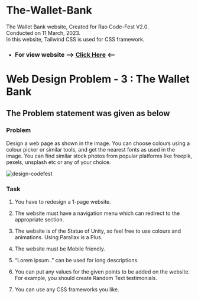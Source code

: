 # The-Wallet-Bank
The Wallet Bank website, Created for Rao Code-Fest V2.0. </br> Conducted on 11 March, 2023. </br> In this website, Tailwind CSS is used for CSS framework.

* ### For view website --> [Click Here](https://krish-panchani.github.io/the-wallet-bank/ "The Wallet Bank") <--

# Web Design Problem - 3 : The Wallet Bank


## The Problem statement was given as below

### Problem
Design a web page as shown in the image. You can choose colours using a colour picker or similar tools, and get the nearest fonts as used in the image. You can find similar stock photos from popular platforms like freepik, pexels, unsplash etc or any of your choice.


![design-codefest](https://user-images.githubusercontent.com/74005086/226108203-057d4169-e763-4528-8514-729b840f7a0f.jpg)

### Task

1. You have to redesign a 1-page website.

2. The website must have a navigation menu which can redirect to the appropriate section. 

3. The website is of the Statue of Unity, so feel free to use colours and animations. Using Parallax is a Plus.

4. The website must be Mobile friendly.

5. “Lorem ipsum..” can be used for long descriptions.

6. You can put any values for the given points to be added on the website. For example, you should create Random Text testimonials.

7. You can use any CSS frameworks you like.
